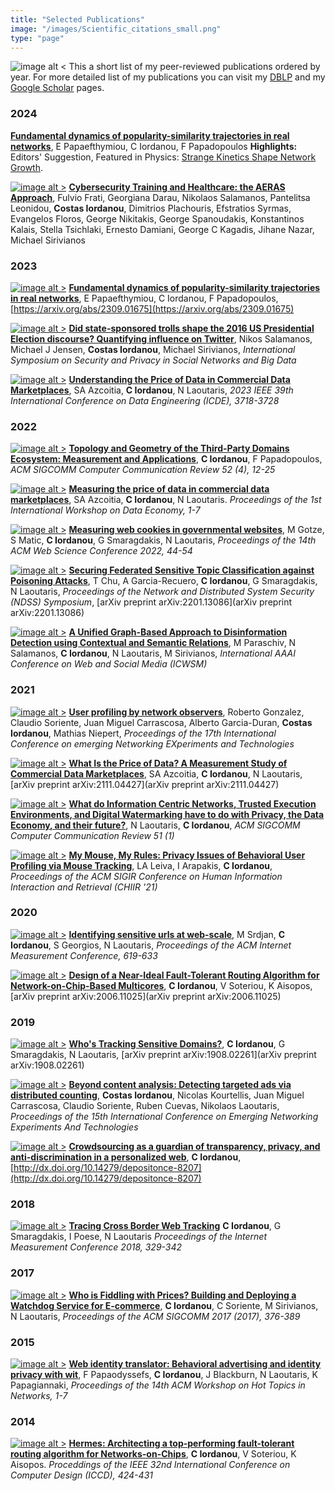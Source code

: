 ```yaml
---
title: "Selected Publications"
image: "/images/Scientific_citations_small.png"
type: "page"
---
```


![image alt <](/images/Scientific_citations_small.png) 
This a short list of my peer-reviewed publications ordered by year. For more detailed list of my publications you can visit my [DBLP](https://dblp.dagstuhl.de/pid/155/4391.html) and my [Google Scholar](https://scholar.google.com/citations?hl=en&user=Nxo-Yp8AAAAJ) pages.

### 2024

[**Fundamental dynamics of popularity-similarity trajectories in real networks**](https://journals.aps.org/prl/abstract/10.1103/PhysRevLett.132.257401),
E Papaefthymiou, C Iordanou, F Papadopoulos
**Highlights:** Editors' Suggestion, Featured in Physics: [Strange Kinetics Shape Network Growth](https://physics.aps.org/articles/v17/96).

[![image alt >](/images/download-pdf.png)](https://assets.researchsquare.com/files/rs-3379050/v1_covered_4c87e848-7d48-4819-a941-8c29956a4fd2.pdf?c=1696999524)
[**Cybersecurity Training and Healthcare: the AERAS Approach**](https://scholar.google.com/citations?view_op=view_citation&hl=en&user=Nxo-Yp8AAAAJ&sortby=pubdate&citation_for_view=Nxo-Yp8AAAAJ:e5wmG9Sq2KIC),
Fulvio Frati, Georgiana Darau, Nikolaos Salamanos, Pantelitsa Leonidou, **Costas Iordanou**, Dimitrios Plachouris, Efstratios Syrmas, Evangelos Floros, George Nikitakis, George Spanoudakis, Konstantinos Kalais, Stella Tsichlaki, Ernesto Damiani, George C Kagadis, Jihane Nazar, Michael Sirivianos

### 2023

[![image alt >](/images/download-pdf.png)](https://arxiv.org/pdf/2309.01675.pdf)
[**Fundamental dynamics of popularity-similarity trajectories in real networks**](https://scholar.google.com/citations?view_op=view_citation&hl=en&user=Nxo-Yp8AAAAJ&sortby=pubdate&citation_for_view=Nxo-Yp8AAAAJ:R3hNpaxXUhUC),
E Papaefthymiou, C Iordanou, F Papadopoulos,
[https://arxiv.org/abs/2309.01675](https://arxiv.org/abs/2309.01675)

[![image alt >](/images/download-pdf.png)](https://arxiv.org/pdf/2006.09938.pdf)
[**Did state-sponsored trolls shape the 2016 US Presidential Election discourse? Quantifying influence on Twitter**](https://scholar.google.com/citations?view_op=view_citation&hl=en&user=Nxo-Yp8AAAAJ&sortby=pubdate&citation_for_view=Nxo-Yp8AAAAJ:Zph67rFs4hoC),
Nikos Salamanos, Michael J Jensen, **Costas Iordanou**, Michael Sirivianos,
*International Symposium on Security and Privacy in Social Networks and Big Data*

[![image alt >](/images/download-pdf.png)](https://dspace.networks.imdea.org/bitstream/handle/20.500.12761/1672/ICDE23___Understanding_the_price_of_data_in_commercial_DMs%20(1).pdf?sequence=1)
[**Understanding the Price of Data in Commercial Data Marketplaces**](https://scholar.google.com/citations?view_op=view_citation&hl=en&user=Nxo-Yp8AAAAJ&sortby=pubdate&citation_for_view=Nxo-Yp8AAAAJ:qUcmZB5y_30C),
SA Azcoitia, **C Iordanou**, N Laoutaris,
*2023 IEEE 39th International Conference on Data Engineering (ICDE), 3718-3728*

### 2022

[![image alt >](/images/download-pdf.png)](https://arxiv.org/pdf/2112.04381.pdf)
[**Topology and Geometry of the Third-Party Domains Ecosystem: Measurement and Applications**](https://scholar.google.com/citations?view_op=view_citation&hl=en&user=Nxo-Yp8AAAAJ&sortby=pubdate&citation_for_view=Nxo-Yp8AAAAJ:ZeXyd9-uunAC),
**C Iordanou**, F Papadopoulos,
*ACM SIGCOMM Computer Communication Review 52 (4), 12-25*

[![image alt >](/images/download-pdf.png)](https://d1wqtxts1xzle7.cloudfront.net/96215241/3565011-libre.pdf?1671729980=&response-content-disposition=inline%3B+filename%3DMeasuring_the_price_of_data_in_commercia.pdf&Expires=1704292840&Signature=BoQxDW6ouKUu8rFcmnl6BC3u6RIUdqchARxKwOmbqc3IKP0D1TXRYDb7I5iB9C~QyX5MrCtLv3KvbcN0nHrk-OmPf3GWqhr7eQpiIcSnwZzljIhH2jtcAoeFEfJr~Vb~LLE2yb~ridXNFg2YNEAiU9EOBIIjxR6zJ1pMx3hv8Zf4NwRzNk45TiWps7p0OYO9~vA-8FPsyjVrdIvxE1T9SNEUfegzHiX2d6TXjHHEWUzjVNd4T0-E9fZlv6QyCSTyT6m-ti7X1xPa4CPzkyf18u38AcngH5gmDlGh8FlCG~SUBbQU~jvozlkzxT-GbW1qExKN-FjyBSUH2SPZEgsP5g__&Key-Pair-Id=APKAJLOHF5GGSLRBV4ZA)
[**Measuring the price of data in commercial data marketplaces**](https://scholar.google.com/citations?view_op=view_citation&hl=en&user=Nxo-Yp8AAAAJ&sortby=pubdate&citation_for_view=Nxo-Yp8AAAAJ:L8Ckcad2t8MC),
SA Azcoitia, **C Iordanou**, N Laoutaris.
*Proceedings of the 1st International Workshop on Data Economy, 1-7*

[![image alt >](/images/download-pdf.png)](https://dl.acm.org/doi/pdf/10.1145/3501247.3531545)
[**Measuring web cookies in governmental websites**](https://scholar.google.com/citations?view_op=view_citation&hl=en&user=Nxo-Yp8AAAAJ&sortby=pubdate&citation_for_view=Nxo-Yp8AAAAJ:dhFuZR0502QC),
M Gotze, S Matic, **C Iordanou**, G Smaragdakis, N Laoutaris,
*Proceedings of the 14th ACM Web Science Conference 2022, 44-54*

[![image alt >](/images/download-pdf.png)](https://arxiv.org/pdf/2201.13086.pdf)
[**Securing Federated Sensitive Topic Classification against Poisoning Attacks**](https://scholar.google.com/citations?view_op=view_citation&hl=en&user=Nxo-Yp8AAAAJ&sortby=pubdate&citation_for_view=Nxo-Yp8AAAAJ:QIV2ME_5wuYC),
T Chu, A Garcia-Recuero, **C Iordanou**, G Smaragdakis, N Laoutaris,
*Proceedings of the Network and Distributed System Security (NDSS) Symposium*,
[arXiv preprint arXiv:2201.13086](arXiv preprint arXiv:2201.13086)

[![image alt >](/images/download-pdf.png)](https://ojs.aaai.org/index.php/ICWSM/article/download/19331/19103)
[**A Unified Graph-Based Approach to Disinformation Detection using Contextual and Semantic Relations**](https://scholar.google.com/citations?view_op=view_citation&hl=en&user=Nxo-Yp8AAAAJ&sortby=pubdate&citation_for_view=Nxo-Yp8AAAAJ:Wp0gIr-vW9MC),
M Paraschiv, N Salamanos, **C Iordanou**, N Laoutaris, M Sirivianos,
*International AAAI Conference on Web and Social Media (ICWSM)*

### 2021

[![image alt >](/images/download-pdf.png)](/papers/CoNEXT_21.pdf)
[**User profiling by network observers**](https://scholar.google.com/citations?view_op=view_citation&hl=en&user=Nxo-Yp8AAAAJ&sortby=pubdate&citation_for_view=Nxo-Yp8AAAAJ:aqlVkmm33-oC),
Roberto Gonzalez, Claudio Soriente, Juan Miguel Carrascosa, Alberto Garcia-Duran, **Costas Iordanou**, Mathias Niepert,
*Proceedings of the 17th International Conference on emerging Networking EXperiments and Technologies*

[![image alt >](/images/download-pdf.png)](https://d1wqtxts1xzle7.cloudfront.net/96215241/3565011-libre.pdf?1671729980=&response-content-disposition=inline%3B+filename%3DMeasuring_the_price_of_data_in_commercia.pdf&Expires=1704293516&Signature=c5sOqetPEGNO-1StHvt3mfxtLFuZ8b-qajA423XNVeBjTxbTPM1W9RxrKudcwQ3gJ0IICg3ZkZyxkDoBBhfj3Du9zXCZbkeN~kxQXVaSoyg3j9jRNT-yO-WYDW5VK3-7LeWRX7PoPGqImJ3IvPp-DbAJpge2JAC9x77R~blrXkXgxTQb6pgSbUwvR1kwE56unmtCO~QPIIpF5nvdyCgUfFbVTNMIrczb6fLLu5~pjOLufuTNUl2cdPMdB3O-qQSDz9OYHQr~SYUSa4H8A~b3KqLr~6a3XfMp-7ejfmpUAjMVwXRWPuD-scS2sBpi-X3umGUg6d6KMRHsyvw-9Ftnxw__&Key-Pair-Id=APKAJLOHF5GGSLRBV4ZA)
[**What Is the Price of Data? A Measurement Study of Commercial Data Marketplaces**](https://scholar.google.com/citations?view_op=view_citation&hl=en&user=Nxo-Yp8AAAAJ&sortby=pubdate&citation_for_view=Nxo-Yp8AAAAJ:4TOpqqG69KYC),
SA Azcoitia, **C Iordanou**, N Laoutaris,
[arXiv preprint arXiv:2111.04427](arXiv preprint arXiv:2111.04427)

[![image alt >](/images/download-pdf.png)](https://dl.acm.org/doi/pdf/10.1145/3457175.3457181)
[**What do Information Centric Networks, Trusted Execution Environments, and Digital Watermarking have to do with Privacy, the Data Economy, and their future?**](https://scholar.google.com/citations?view_op=view_citation&hl=en&user=Nxo-Yp8AAAAJ&sortby=pubdate&citation_for_view=Nxo-Yp8AAAAJ:kNdYIx-mwKoC),
N Laoutaris, **C Iordanou**,
*ACM SIGCOMM Computer Communication Review 51 (1)*

[![image alt >](/images/download-pdf.png)](https://dl.acm.org/doi/pdf/10.1145/3406522.3446011)
[**My Mouse, My Rules: Privacy Issues of Behavioral User Profiling via Mouse Tracking**](https://scholar.google.com/citations?view_op=view_citation&hl=en&user=Nxo-Yp8AAAAJ&sortby=pubdate&citation_for_view=Nxo-Yp8AAAAJ:3fE2CSJIrl8C),
LA Leiva, I Arapakis, **C Iordanou**,
*Proceedings of the ACM SIGIR Conference on Human Information Interaction and Retrieval (CHIIR '21)*

### 2020

[![image alt >](/images/download-pdf.png)](https://dspace.networks.imdea.org/bitstream/handle/20.500.12761/852/imc20.pdf?sequence=1)
[**Identifying sensitive urls at web-scale**](https://scholar.google.com/citations?view_op=view_citation&hl=en&user=Nxo-Yp8AAAAJ&sortby=pubdate&citation_for_view=Nxo-Yp8AAAAJ:TQgYirikUcIC),
M Srdjan, **C Iordanou**, S Georgios, N Laoutaris,
*Proceedings of the ACM Internet Measurement Conference, 619-633*

[![image alt >](/images/download-pdf.png)](https://arxiv.org/pdf/2006.11025.pdf)
[**Design of a Near-Ideal Fault-Tolerant Routing Algorithm for Network-on-Chip-Based Multicores**](https://scholar.google.com/citations?view_op=view_citation&hl=en&user=Nxo-Yp8AAAAJ&sortby=pubdate&citation_for_view=Nxo-Yp8AAAAJ:Se3iqnhoufwC),
**C Iordanou**, V Soteriou, K Aisopos,
[arXiv preprint arXiv:2006.11025](arXiv preprint arXiv:2006.11025)

### 2019

[![image alt >](/images/download-pdf.png)](https://arxiv.org/pdf/1908.02261.pdf)
[**Who's Tracking Sensitive Domains?**](https://scholar.google.com/citations?view_op=view_citation&hl=en&user=Nxo-Yp8AAAAJ&sortby=pubdate&citation_for_view=Nxo-Yp8AAAAJ:_FxGoFyzp5QC),
**C Iordanou**, G Smaragdakis, N Laoutaris,
[arXiv preprint arXiv:1908.02261](arXiv preprint arXiv:1908.02261)

[![image alt >](/images/download-pdf.png)](https://arxiv.org/pdf/1907.01862.pdf)
[**Beyond content analysis: Detecting targeted ads via distributed counting**](https://scholar.google.com/citations?view_op=view_citation&hl=en&user=Nxo-Yp8AAAAJ&cstart=20&pagesize=80&sortby=pubdate&citation_for_view=Nxo-Yp8AAAAJ:ufrVoPGSRksC),
**Costas Iordanou**, Nicolas Kourtellis, Juan Miguel Carrascosa, Claudio Soriente, Ruben Cuevas, Nikolaos Laoutaris,
*Proceedings of the 15th International Conference on Emerging Networking Experiments And Technologies*

[![image alt >](/images/download-pdf.png)](https://api-depositonce.tu-berlin.de/server/api/core/bitstreams/1dffda54-c151-457e-9723-4fab8c37283c/content)
[**Crowdsourcing as a guardian of transparency, privacy, and anti-discrimination in a personalized web**](https://scholar.google.com/citations?view_op=view_citation&hl=en&user=Nxo-Yp8AAAAJ&cstart=20&pagesize=80&sortby=pubdate&citation_for_view=Nxo-Yp8AAAAJ:WF5omc3nYNoC),
**C Iordanou**,
[http://dx.doi.org/10.14279/depositonce-8207](http://dx.doi.org/10.14279/depositonce-8207)

### 2018

[![image alt >](/images/download-pdf.png)](https://d1wqtxts1xzle7.cloudfront.net/96292941/iordanou_etal_2018-libre.pdf?1671890751=&response-content-disposition=inline%3B+filename%3DTracing_Cross_Border_Web_Tracking.pdf&Expires=1704293819&Signature=M~p-czcwo9jfY6YWn1J403cqwDFUmY6Fv8Nu6Z5vXEYQBO~aev36N6ecZjNmQzREYz9GIukSsPV2SoI-SItkYGttZHj8spYaJ0Vmn5sTvYkd0zxTcAMauXPu2akdqrPajk4zp5Co3zBbkR75Q4i3PBBLttceEQW7BXPZJqTdIUiR-isuHHK2X69vmwl~pQxJ9N9prUv4UdZagcSKwMGlRiFHIoi9v80pwqrwAQdXkCtDi602F1MovxPcYcbyEfbFX4cCHLjznCDPi9DP2TeB18kiypKhvfVp~IwkeNsQtC42tpi37S-lH2rbtzFlu9iw8syfbMyCEQyb2-vLdMN75w__&Key-Pair-Id=APKAJLOHF5GGSLRBV4ZA)
[**Tracing Cross Border Web Tracking**](https://scholar.google.com/citations?view_op=view_citation&hl=en&user=Nxo-Yp8AAAAJ&citation_for_view=Nxo-Yp8AAAAJ:Y0pCki6q_DkC)
**C Iordanou**, G Smaragdakis, I Poese, N Laoutaris
*Proceedings of the Internet Measurement Conference 2018, 329-342*

### 2017

[![image alt >](/images/download-pdf.png)](https://dl.acm.org/doi/pdf/10.1145/3098822.3098850)
[**Who is Fiddling with Prices? Building and Deploying a Watchdog Service for E-commerce**](https://scholar.google.com/citations?view_op=view_citation&hl=en&user=Nxo-Yp8AAAAJ&cstart=20&pagesize=80&sortby=pubdate&citation_for_view=Nxo-Yp8AAAAJ:UeHWp8X0CEIC),
**C Iordanou**, C Soriente, M Sirivianos, N Laoutaris,
*Proceedings of the ACM SIGCOMM 2017 (2017), 376-389*

### 2015

[![image alt >](/images/download-pdf.png)](https://conferences.sigcomm.org/hotnets/2015/papers/papodyssefs.pdf)
[**Web identity translator: Behavioral advertising and identity privacy with wit**](https://scholar.google.com/citations?view_op=view_citation&hl=en&user=Nxo-Yp8AAAAJ&cstart=20&pagesize=80&sortby=pubdate&citation_for_view=Nxo-Yp8AAAAJ:u5HHmVD_uO8C),
F Papaodyssefs, **C Iordanou**, J Blackburn, N Laoutaris, K Papagiannaki,
*Proceedings of the 14th ACM Workshop on Hot Topics in Networks, 1-7*

### 2014

[![image alt >](/images/download-pdf.png)](/papers/hermes-1.pdf)
[**Hermes: Architecting a top-performing fault-tolerant routing algorithm for Networks-on-Chips**](https://scholar.google.com/citations?view_op=view_citation&hl=en&user=Nxo-Yp8AAAAJ&cstart=20&pagesize=80&sortby=pubdate&citation_for_view=Nxo-Yp8AAAAJ:u-x6o8ySG0sC),
**C Iordanou**, V Soteriou, K Aisopos.
*Proceddings of the IEEE 32nd International Conference on Computer Design (ICCD), 424-431*